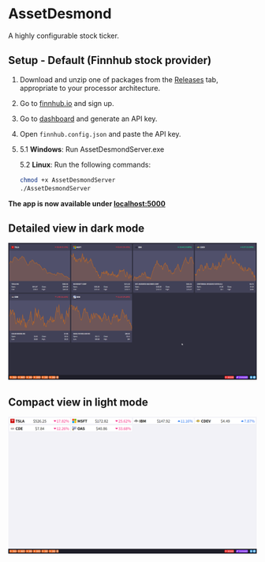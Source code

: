 # AssetDesmond
A highly configurable stock ticker.

## Setup - Default (Finnhub stock provider)
1. Download and unzip one of packages from the [Releases](https://github.com/JTinkers/AssetDesmond/releases) tab, appropriate to your processor architecture.
2. Go to [finnhub.io](https://finnhub.io/) and sign up.
3. Go to [dashboard](https://finnhub.io/dashboard) and generate an API key.
4. Open `finnhub.config.json` and paste the API key.
5.
    5.1 **Windows**: Run AssetDesmondServer.exe

    5.2 **Linux**: Run the following commands:

    ```bash
    chmod +x AssetDesmondServer
    ./AssetDesmondServer
    ```

**The app is now available under [localhost:5000](http://localhost:5000/)**

## Detailed view in dark mode
![](https://github.com/JTinkers/AssetDesmond/blob/main/showcase_1.png)

## Compact view in light mode
![](https://github.com/JTinkers/AssetDesmond/blob/main/showcase_2.png)
